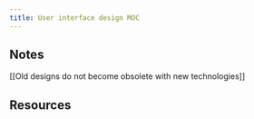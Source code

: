 ```yaml
---
title: User interface design MOC
---
```


## Notes
[[Old designs do not become obsolete with new technologies]]

## Resources
